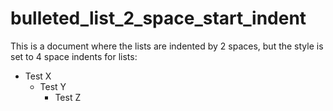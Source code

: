 # bulleted_list_2_space_start_indent

This is a document where the lists are indented by 2 spaces, but the style is
set to 4 space indents for lists:

  * Test X
    * Test Y
      * Test Z
